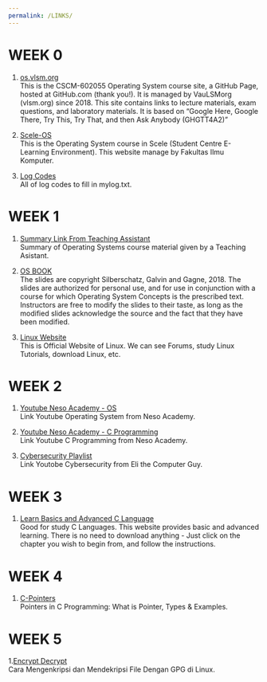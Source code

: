 ```yaml
---
permalink: /LINKS/
---
```


# WEEK 0

1. [os.vlsm.org](https://os.vlsm.org/)<br>
This is the CSCM-602055 Operating System course site, a GitHub Page, hosted at GitHub.com (thank you!).
It is managed by VauLSMorg (vlsm.org) since 2018.
This site contains links to lecture materials, exam questions, and laboratory materials.
It is based on “Google Here, Google There, Try This, Try That, and then Ask Anybody (GHGTT4A2)”


2. [Scele-OS](https://scele.cs.ui.ac.id/course/view.php?id=3268)<br>
This is the Operating System course in Scele (Student Centre E-Learning Environment).
This website manage by Fakultas Ilmu Komputer.


3. [Log Codes](https://osp4diss.vlsm.org/ETC/logCodes.txt)<br>
All of log codes to fill in mylog.txt.


# WEEK 1
1. [Summary Link From Teaching Assistant](https://osp4diss.vlsm.org/osp-115.html)<br>
Summary of Operating Systems course material given by a Teaching Asistant.


2. [OS BOOK](https://www.os-book.com/OS10/slide-dir/)<br>
The slides are copyright Silberschatz, Galvin and Gagne, 2018.
The slides are authorized for personal use, and for use in conjunction with a course for which Operating System Concepts is the prescribed text.
Instructors are free to modify the slides to their taste, as long as the modified slides acknowledge the source and the fact that they have been modified.


3. [Linux Website](https://www.linux.org/)<br>
This is Official Website of Linux.
We can see Forums, study Linux Tutorials, download Linux, etc.


# WEEK 2
1. [Youtube Neso Academy - OS](https://www.youtube.com/playlist?list=PLBlnK6fEyqRiVhbXDGLXDk_OQAeuVcp2O)<br>
Link Youtube Operating System from Neso Academy.


2. [Youtube Neso Academy - C Programming](https://www.youtube.com/playlist?list=PLBlnK6fEyqRiVhbXDGLXDk_OQAeuVcp2O)<br>
Link Youtube C Programming from Neso Academy.


3. [Cybersecurity Playlist](https://www.youtube.com/playlist?list=PLJcaPjxegjBXtpdrZ4Blxgo-juMUfFovf)<br>
Link Youtobe Cybersecurity from Eli the Computer Guy.


# WEEK 3
1. [Learn Basics and Advanced C Language](https://www.learn-c.org/)<br>
Good for study C Languages.
This website provides basic and advanced learning.
There is no need to download anything - Just click on the chapter you wish to begin from, and follow the instructions.  


# WEEK 4
1. [C-Pointers](https://www.guru99.com/c-pointers.html)<br>
Pointers in C Programming: What is Pointer, Types & Examples.


# WEEK 5
1.[Encrypt Decrypt](https://www.thefastcode.com/id-idr/article/how-to-encrypt-and-decrypt-files-with-gpg-on-linux)<br>
Cara Mengenkripsi dan Mendekripsi File Dengan GPG di Linux. 
